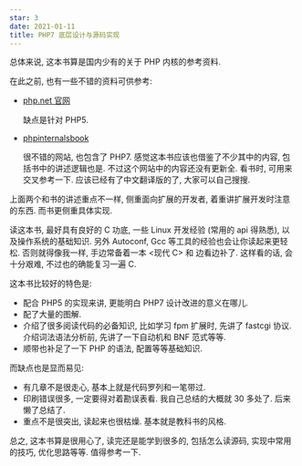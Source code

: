 ```yaml
---
star: 3
date: 2021-01-11
title: PHP7 底层设计与源码实现
---
```


总体来说, 这本书算是国内少有的关于 PHP 内核的参考资料. 

在此之前, 也有一些不错的资料可供参考:

- [php.net 官网](https://www.php.net/internals)

    缺点是针对 PHP5.

- [phpinternalsbook](http://www.phpinternalsbook.com/)

    很不错的网站, 也包含了 PHP7. 
    感觉这本书应该也借鉴了不少其中的内容, 包括书中的讲述逻辑也是. 
    不过这个网站中的内容还没有更新全. 看书时, 可用来交叉参考一下. 
    应该已经有了中文翻译版的了, 大家可以自己搜搜.

上面两个和书的讲述重点不一样, 侧重面向扩展的开发者, 着重讲扩展开发时注意的东西. 而书更侧重具体实现.

读这本书, 最好具有良好的 C 功底, 一些 Linux 开发经验 (常用的 api 得熟悉), 以及操作系统的基础知识. 另外 Autoconf, Gcc 等工具的经验也会让你读起来更轻松. 否则就得像我一样, 手边常备着一本 <现代 C> 和 <Linux Programming Interface> 边看边补了. 这样看的话, 会十分艰难, 不过也的确能复习一遍 C.

这本书比较好的特色是:
- 配合 PHP5 的实现来讲, 更能明白 PHP7 设计改进的意义在哪儿.
- 配了大量的图解.
- 介绍了很多阅读代码的必备知识, 比如学习 fpm 扩展时, 先讲了 fastcgi 协议. 介绍词法语法分析前, 先讲了一下自动机和 BNF 范式等等. 
- 顺带也补足了一下 PHP 的语法, 配置等等基础知识.

而缺点也是显而易见:
- 有几章不是很走心, 基本上就是代码罗列和一笔带过. 
- 印刷错误很多, 一定要得对着勘误表看. 我自己总结的大概就 30 多处了. 后来懒了总结了.
- 重点不是很突出, 读起来也很枯燥. 基本就是教科书的风格.

总之, 这本书算是很用心了, 读完还是能学到很多的, 包括怎么读源码, 实现中常用的技巧, 优化思路等等. 值得参考一下.



